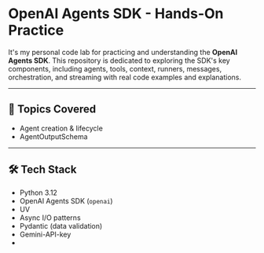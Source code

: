 ﻿# OpenAI Agents SDK - Hands-On Practice

It's my personal code lab for practicing and understanding the **OpenAI Agents SDK**. This repository is dedicated to exploring the SDK's key components, including agents, tools, context, runners, messages, orchestration, and streaming with real code examples and explanations.

---

## 📌 Topics Covered

- Agent creation & lifecycle
- AgentOutputSchema

---

## 🛠 Tech Stack

- Python 3.12
- OpenAI Agents SDK (`openai`)
- UV
- Async I/O patterns
- Pydantic (data validation)
- Gemini-API-key
- 
